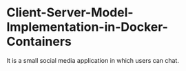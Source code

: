# Client-Server-Model-Implementation-in-Docker-Containers
It is a small social media application in which users can chat.

